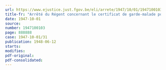```yaml
---
url: https://www.ejustice.just.fgov.be/eli/arrete/1947/10/01/1947100103/justel
title-fr: "Arrêté du Régent concernant le certificat de garde-malade pour malades mentaux et organisant les études qui conduisent à son obtention"
date: 1947-10-01
source:
number: 1947100103
page: 888888
case: 1947-10-01/31
publication: 1948-06-12
starts:
modifies:
pdf-original:
pdf-consolidated:
---
```


